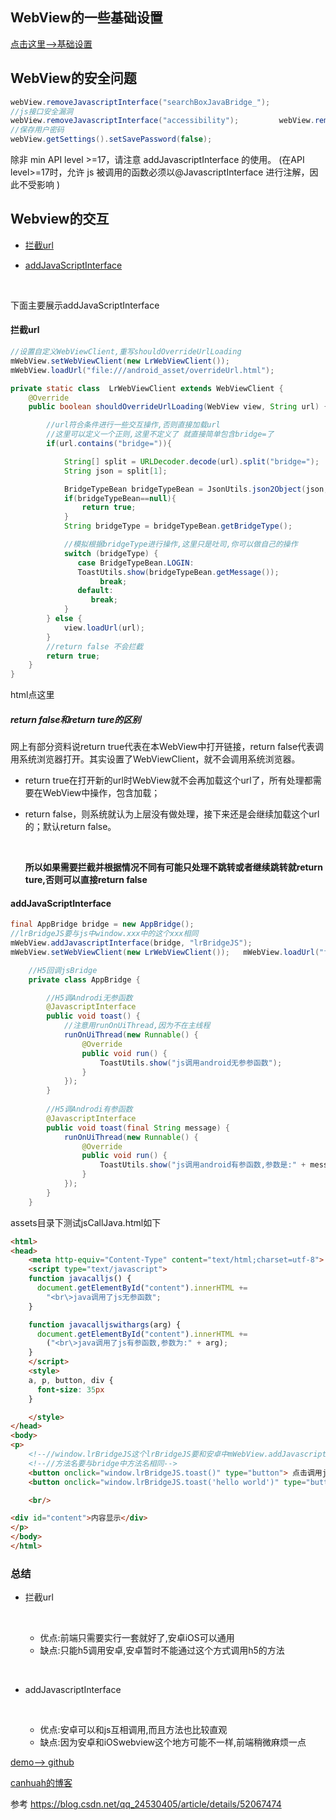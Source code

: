 ## WebView的一些基础设置

[点击这里-->基础设置](http://www.canhuah.com/about-webview.html)



## WebView的安全问题

```java
webView.removeJavascriptInterface("searchBoxJavaBridge_");
//js接口安全漏洞
webView.removeJavascriptInterface("accessibility");         webView.removeJavascriptInterface("accessibilityTraversal";
//保存用户密码
webView.getSettings().setSavePassword(false);
```

<!--more-->

除非 min API level >=17，请注意 addJavascriptInterface 的使用。
(在API level>=17时，允许 js 被调用的函数必须以@JavascriptInterface 进行注解，因此不受影响 )



## Webview的交互

- <a href="#1">拦截url</a>

- <a href="#2">addJavaScriptInterface</a>

  ​

下面主要展示addJavaScriptInterface

#### <a name="1">拦截url</a>

```java
//设置自定义WebViewClient,重写shouldOverrideUrlLoading
mWebView.setWebViewClient(new LrWebViewClient());
mWebView.loadUrl("file:///android_asset/overrideUrl.html");
```



```java
private static class  LrWebViewClient extends WebViewClient {
    @Override
    public boolean shouldOverrideUrlLoading(WebView view, String url) {

        //url符合条件进行一些交互操作,否则直接加载url
        //这里可以定义一个正则,这里不定义了 就直接简单包含bridge=了
        if(url.contains("bridge=")){

            String[] split = URLDecoder.decode(url).split("bridge=");
            String json = split[1];

            BridgeTypeBean bridgeTypeBean = JsonUtils.json2Object(json, BridgeTypeBean.class);
            if(bridgeTypeBean==null){
                return true;
            }
            String bridgeType = bridgeTypeBean.getBridgeType();

            //模拟根据bridgeType进行操作,这里只是吐司,你可以做自己的操作
            switch (bridgeType) {
               case BridgeTypeBean.LOGIN:
               ToastUtils.show(bridgeTypeBean.getMessage());
                    break;
               default:
                  break;
            }
        } else {
            view.loadUrl(url);
        }
        //return false 不会拦截
        return true;
    }
}
```

html点这里

##### return false和return ture的区别

网上有部分资料说return true代表在本WebView中打开链接，return false代表调用系统浏览器打开。其实设置了WebViewClient，就不会调用系统浏览器。 

- return true在打开新的url时WebView就不会再加载这个url了，所有处理都需要在WebView中操作，包含加载；

- return false，则系统就认为上层没有做处理，接下来还是会继续加载这个url的；默认return false。

  ​

  **所以如果需要拦截并根据情况不同有可能只处理不跳转或者继续跳转就return ture,否则可以直接return false**

#### <a name="2">addJavaScriptInterface</a>

```java
final AppBridge bridge = new AppBridge();
//lrBridgeJS要与js中window.xxx中的这个xxx相同
mWebView.addJavascriptInterface(bridge, "lrBridgeJS");
mWebView.setWebViewClient(new LrWebViewClient());   mWebView.loadUrl("file:///android_asset/jsCallJava.html");
```



```java
    //H5回调jsBridge
    private class AppBridge {

        //H5调Androdi无参函数
        @JavascriptInterface
        public void toast() {
            //注意用runOnUiThread,因为不在主线程
            runOnUiThread(new Runnable() {
                @Override
                public void run() {
                    ToastUtils.show("js调用android无参参函数");
                }
            });
        }
        
        //H5调Androdi有参函数
        @JavascriptInterface
        public void toast(final String message) {
            runOnUiThread(new Runnable() {
                @Override
                public void run() {
                    ToastUtils.show("js调用android有参函数,参数是:" + message);
                }
            });
        }
    }
```



 assets目录下测试jsCallJava.html如下

```html
<html>
<head>
    <meta http-equiv="Content-Type" content="text/html;charset=utf-8">
    <script type="text/javascript">
    function javacalljs() {
      document.getElementById("content").innerHTML +=
        "<br\>java调用了js无参函数";
    }

    function javacalljswithargs(arg) {
      document.getElementById("content").innerHTML +=
        ("<br\>java调用了js有参函数,参数为:" + arg);
    }
    </script>
    <style>
    a, p, button, div {
      font-size: 35px
    }

    </style>
</head>
<body>
<p>
    <!--//window.lrBridgeJS这个lrBridgeJS要和安卓中mWebView.addJavascriptInterface(bridge, "lrBridgeJS")后面这个参数相同;-->
    <!--//方法名要与bridge中方法名相同-->
    <button onclick="window.lrBridgeJS.toast()" type="button"> 点击调用java代码</button>
    <button onclick="window.lrBridgeJS.toast('hello world')" type="button"> 点击调用java代码并传递参数</button>

    <br/>

<div id="content">内容显示</div>
</p>
</body>
</html>
```

### 总结

- 拦截url

  ​

  - 优点:前端只需要实行一套就好了,安卓iOS可以通用 
  - 缺点:只能h5调用安卓,安卓暂时不能通过这个方式调用h5的方法

  ​

- addJavascriptInterface

  ​

  - 优点:安卓可以和js互相调用,而且方法也比较直观
  - 缺点:因为安卓和iOSwebview这个地方可能不一样,前端稍微麻烦一点

[demo--> github](https://github.com/canhuah/H5)

[canhuah的博客](http://www.canhuah.com)

参考 https://blog.csdn.net/qq_24530405/article/details/52067474

